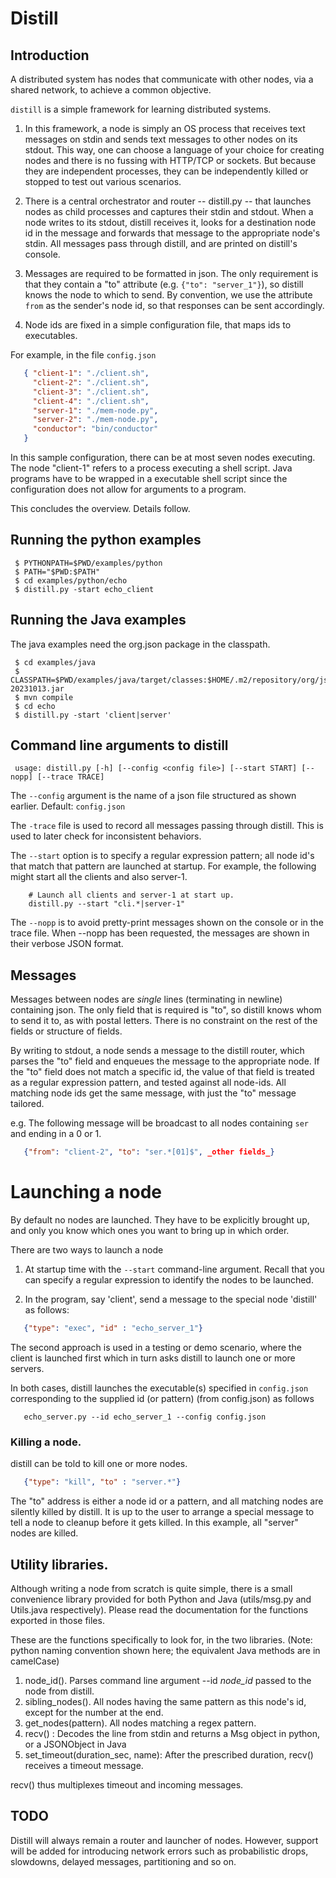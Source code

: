 # Distill


## Introduction

A distributed system has nodes that communicate with other nodes, via a shared network, to achieve a common objective. 

`distill` is a simple framework for learning distributed systems. 

1. In this framework, a node is simply an OS process that receives text messages on stdin and sends text messages to other nodes on its stdout. This way, one can choose a language of your choice for creating nodes and there is no fussing with HTTP/TCP or sockets. But because they are independent processes, they can be independently killed or stopped to test out various scenarios. 

2. There is a central orchestrator and router -- distill.py -- that launches nodes as child processes and captures their stdin and stdout. When a node writes to its stdout, distill receives it, looks for a destination node id in the message and forwards that message to the appropriate node's stdin. All messages pass through distill, and are printed on distill's console.

3. Messages are required to be formatted in json.  The only requirement is that they contain a "to" attribute (e.g. `{"to": "server_1"}`), so distill knows the node to which to send. By convention, we use the attribute `from` as the sender's node id, so that responses can be sent accordingly. 

4. Node ids are fixed in a simple configuration file, that maps ids to executables. 

For example, in the file `config.json`

```json 
   { "client-1": "./client.sh",
     "client-2": "./client.sh",
     "client-3": "./client.sh",
     "client-4": "./client.sh",
     "server-1": "./mem-node.py",
     "server-2": "./mem-node.py",
     "conductor": "bin/conductor"
   }
```

In this sample configuration, there can be at most seven nodes executing. The node "client-1" refers to a process executing a shell script. Java programs have to be wrapped in a executable shell script since the configuration does not allow for arguments to a program. 

This concludes the overview. Details follow.

## Running the python examples 


     $ PYTHONPATH=$PWD/examples/python
     $ PATH="$PWD:$PATH"
     $ cd examples/python/echo
     $ distill.py -start echo_client

## Running the Java examples
The java examples need the org.json package in the classpath. 

     $ cd examples/java
     $ CLASSPATH=$PWD/examples/java/target/classes:$HOME/.m2/repository/org/json/json/20231013/json-20231013.jar
     $ mvn compile 
     $ cd echo
     $ distill.py -start 'client|server'


## Command line arguments to distill

     usage: distill.py [-h] [--config <config file>] [--start START] [--nopp] [--trace TRACE] 

The `--config` argument is the name of a json file structured as shown earlier. Default: `config.json`

The `-trace` file is used to record all messages passing through distill.  This is used to later check for inconsistent behaviors.

The `--start` option is to specify a regular expression pattern; all node id's that match that pattern are launched at startup. For example, the following might start all the clients and also server-1.

```
    # Launch all clients and server-1 at start up.
    distill.py --start "cli.*|server-1"
```

The `--nopp` is to avoid pretty-print messages shown on the console or in the trace file. When --nopp has been requested, the messages are shown in their verbose JSON format. 

## Messages

Messages between nodes are *single* lines (terminating in newline) containing json. The only field that is required is "to", so distill knows whom to send it to, as with postal letters. There is no constraint on the rest of the fields or structure of fields.

By writing to stdout, a node sends a message to the distill router, which parses the "to" field and enqueues the message to the appropriate node. If the "to" field does not match a specific id, the value of that field is treated as a regular expression pattern, and tested against all node-ids. All matching node ids get the same message, with just the "to" message tailored. 

e.g. The following message will be broadcast to all nodes containing `ser` and ending in a 0 or 1.
```json
   {"from": "client-2", "to": "ser.*[01]$", _other fields_}
```

# Launching a node

By default no nodes are launched. They have to be explicitly brought up, and only you know which ones you want to bring up in which order. 

There are two ways to launch a node

1. At startup time with the `--start` command-line argument. Recall that you can specify a regular expression to identify the nodes to be launched.

2. In the program, say 'client', send a message to the special node 'distill' as follows:

```json
   {"type": "exec", "id" : "echo_server_1"}
```

The second approach is used in a testing or demo scenario, where the client is launched first which in turn asks distill to launch one or more servers.

In both cases, distill launches the executable(s) specified in `config.json` corresponding to the supplied id (or pattern) (from config.json) as follows
```
   echo_server.py --id echo_server_1 --config config.json
```


### Killing a node. 

distill can be told to kill one or more nodes. 

```json
   {"type": "kill", "to" : "server.*"}
```

The "to" address is either a node id or a pattern, and all matching nodes are silently killed by distill. It is up to the user to arrange a special message to tell a node to cleanup before it gets killed. In this example, all "server" nodes are killed.

## Utility libraries. 

Although writing a node from scratch is quite simple, there is a small convenience library provided for both Python and Java (utils/msg.py and Utils.java respectively).  Please read the documentation for the functions exported in those files.

These are the functions specifically to look for, in the two libraries. (Note: python naming convention shown here; the equivalent Java methods are in camelCase)

1. node_id().  Parses command line argument --id _node\_id_ passed to the node from distill.
2. sibling_nodes().  All nodes having the same pattern as this node's id, except for the number at the end.
3. get_nodes(pattern). All nodes matching a regex pattern.
4. recv() : Decodes the line from stdin and returns a Msg object in python, or a JSONObject in Java
5. set_timeout(duration_sec, name):  After the prescribed duration, recv() receives a timeout message. 

recv() thus multiplexes timeout and incoming messages. 

## TODO

Distill will always remain a router and launcher of nodes. However, support will be added for introducing network errors such as probabilistic drops, slowdowns, delayed messages, partitioning and so on.
